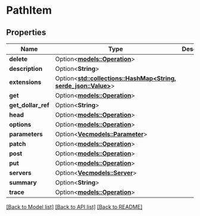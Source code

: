 # PathItem

## Properties

Name | Type | Description | Notes
------------ | ------------- | ------------- | -------------
**delete** | Option<[**models::Operation**](Operation.md)> |  | [optional]
**description** | Option<**String**> |  | [optional]
**extensions** | Option<[**std::collections::HashMap<String, serde_json::Value>**](serde_json::Value.md)> |  | [optional]
**get** | Option<[**models::Operation**](Operation.md)> |  | [optional]
**get_dollar_ref** | Option<**String**> |  | [optional]
**head** | Option<[**models::Operation**](Operation.md)> |  | [optional]
**options** | Option<[**models::Operation**](Operation.md)> |  | [optional]
**parameters** | Option<[**Vec<models::Parameter>**](Parameter.md)> |  | [optional]
**patch** | Option<[**models::Operation**](Operation.md)> |  | [optional]
**post** | Option<[**models::Operation**](Operation.md)> |  | [optional]
**put** | Option<[**models::Operation**](Operation.md)> |  | [optional]
**servers** | Option<[**Vec<models::Server>**](Server.md)> |  | [optional]
**summary** | Option<**String**> |  | [optional]
**trace** | Option<[**models::Operation**](Operation.md)> |  | [optional]

[[Back to Model list]](../README.md#documentation-for-models) [[Back to API list]](../README.md#documentation-for-api-endpoints) [[Back to README]](../README.md)


